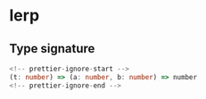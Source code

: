 # lerp

## Type signature

```typescript
<!-- prettier-ignore-start -->
(t: number) => (a: number, b: number) => number
<!-- prettier-ignore-end -->
```
